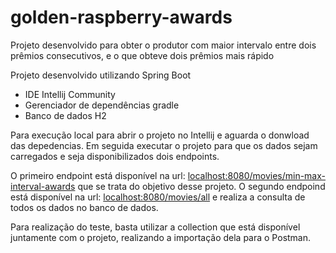 # golden-raspberry-awards
Projeto desenvolvido para  obter o produtor com maior intervalo entre dois prêmios consecutivos, e o que obteve dois prêmios mais rápido

Projeto desenvolvido utilizando Spring Boot 

- IDE Intellij Community
- Gerenciador de dependências gradle
- Banco de dados H2

Para execução local para abrir o projeto no Intellij e aguarda o donwload das depedencias. Em seguida executar o projeto para que os dados sejam carregados e seja disponibilizados dois endpoints. 

O primeiro endpoint está disponível na url: [localhost:8080/movies/min-max-interval-awards]() que se trata do objetivo desse projeto. O segundo endpoind está disponível na url: [localhost:8080/movies/all]() e realiza a consulta de todos os dados no banco de dados.

Para realização do teste, basta utilizar a collection que está disponível juntamente com o projeto, realizando a importação dela para o Postman.







